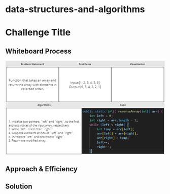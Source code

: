 # data-structures-and-algorithms

# Challenge Title
<!-- Description of the challenge -->

## Whiteboard Process
![](array.PNG)
## Approach & Efficiency
<!-- What approach did you take? Why? What is the Big O space/time for this approach? -->

## Solution
<!-- Show how to run your code, and examples of it in action -->